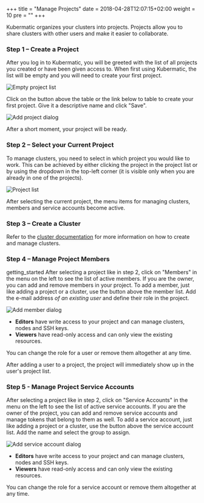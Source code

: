+++
title = "Manage Projects"
date = 2018-04-28T12:07:15+02:00
weight = 10
pre = "<b></b>"
+++

Kubermatic organizes your clusters into projects. Projects allow you to share clusters with other users and make it easier to collaborate.

### Step 1 – Create a Project

After you log in to Kubermatic, you will be greeted with the list of all projects you created or have been given access to. When first using Kubermatic, the list will be empty and you will need to create your first project.

![Empty project list](/img/master/getting_started/manage_projects/projects-empty.png)

Click on the button above the table or the link below to table to create your first project. Give it a descriptive name and click "Save".

![Add project dialog](/img/master/getting_started/manage_projects/projects-add.png)

After a short moment, your project will be ready.

### Step 2 – Select your Current Project

To manage clusters, you need to select in which project you would like to work. This can be achieved by either clicking the project in the project list or by using the dropdown in the top-left corner (it is visible only when you are already in one of the projects).

![Project list](/img/master/getting_started/manage_projects/projects-list.png)

After selecting the current project, the menu items for managing clusters, members and service accounts become active.

### Step 3 – Create a Cluster

Refer to the [cluster documentation](../create_cluster) for more information on how to create and manage clusters.

### Step 4 – Manage Project Members
getting_started
After selecting a project like in step 2, click on "Members" in the menu on the left to see the list of active members. If you are the owner, you can add and remove members in your project. To add a member, just like adding a project or a cluster, use the button above the member list. Add the e-mail address *of an existing user* and define their role in the project.

![Add member dialog](/img/master/getting_started/manage_projects/projects-member.png)

* **Editors** have write access to your project and can manage clusters, nodes and SSH keys.
* **Viewers** have read-only access and can only view the existing resources.

You can change the role for a user or remove them altogether at any time.

After adding a user to a project, the project will immediately show up in the user's project list.

### Step 5 - Manage Project Service Accounts

After selecting a project like in step 2, click on "Service Accounts" in the menu on the left to see the list of active service accounts. If you are the owner of the project, you can add and remove service accounts and manage tokens that belong to them as well. To add a service account, just like adding a project or a cluster, use the button above the service account list. Add the name and select the group to assign.

![Add service account dialog](/img/master/getting_started/manage_projects/projects-sa.png)

* **Editors** have write access to your project and can manage clusters, nodes and SSH keys.
* **Viewers** have read-only access and can only view the existing resources.

You can change the role for a service account or remove them altogether at any time.
